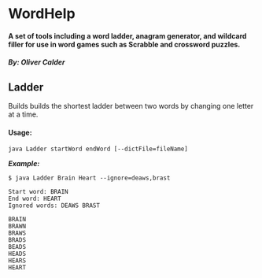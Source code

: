 # WordHelp

#### A set of tools including a word ladder, anagram generator, and wildcard filler for use in word games such as Scrabble and crossword puzzles.

#### _By: Oliver Calder_

## Ladder

Builds builds the shortest ladder between two words by changing one letter at a time.

#### Usage:

`java Ladder startWord endWord [--dictFile=fileName]`

___Example:___

```
$ java Ladder Brain Heart --ignore=deaws,brast

Start word: BRAIN
End word: HEART
Ignored words: DEAWS BRAST

BRAIN
BRAWN
BRAWS
BRADS
BEADS
HEADS
HEARS
HEART
```
